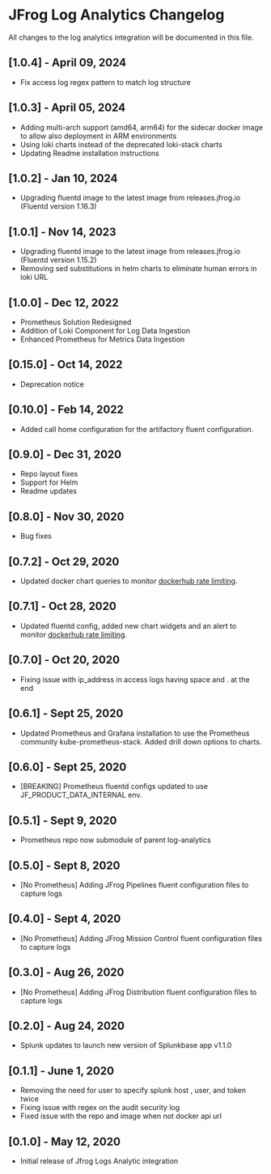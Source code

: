# JFrog Log Analytics Changelog

All changes to the log analytics integration will be documented in this file.

## [1.0.4] - April 09, 2024

* Fix access log regex pattern to match log structure

## [1.0.3] - April 05, 2024

* Adding multi-arch support (amd64, arm64) for the sidecar docker image to allow also deployment in ARM environments
* Using loki charts instead of the deprecated loki-stack charts
* Updating Readme installation instructions

## [1.0.2] - Jan 10, 2024

* Upgrading fluentd image to the latest image from releases.jfrog.io (Fluentd version 1.16.3)

## [1.0.1] - Nov 14, 2023

* Upgrading fluentd image to the latest image from releases.jfrog.io (Fluentd version 1.15.2)
* Removing sed substitutions in helm charts to eliminate human errors in loki URL

## [1.0.0] - Dec 12, 2022

* Prometheus Solution Redesigned
* Addition of Loki Component for Log Data Ingestion
* Enhanced Prometheus for Metrics Data Ingestion

## [0.15.0] - Oct 14, 2022

* Deprecation notice

## [0.10.0] - Feb 14, 2022

* Added call home configuration for the artifactory fluent configuration.

## [0.9.0] - Dec 31, 2020

* Repo layout fixes
* Support for Helm
* Readme updates

## [0.8.0] - Nov 30, 2020

* Bug fixes

## [0.7.2] - Oct 29, 2020

* Updated docker chart queries to monitor [dockerhub rate limiting](https://jfrog.com/blog/get-around-docker-download-limits-jfrog-artifactory/).

## [0.7.1] - Oct 28, 2020

* Updated fluentd config, added new chart widgets and an alert to monitor [dockerhub rate limiting](https://jfrog.com/blog/get-around-docker-download-limits-jfrog-artifactory/).

## [0.7.0] - Oct 20, 2020

* Fixing issue with ip_address in access logs having space and . at the end

## [0.6.1] - Sept 25, 2020

* Updated Prometheus and Grafana installation to use the Prometheus community kube-prometheus-stack. Added drill down options to charts.

## [0.6.0] - Sept 25, 2020

* [BREAKING] Prometheus fluentd configs updated to use JF_PRODUCT_DATA_INTERNAL env.

## [0.5.1] - Sept 9, 2020

* Prometheus repo now submodule of parent log-analytics

## [0.5.0] - Sept 8, 2020

* [No Prometheus] Adding JFrog Pipelines fluent configuration files to capture logs

## [0.4.0] - Sept 4, 2020

* [No Prometheus] Adding JFrog Mission Control fluent configuration files to capture logs

## [0.3.0] - Aug 26, 2020

* [No Prometheus] Adding JFrog Distribution fluent configuration files to capture logs

## [0.2.0] - Aug 24, 2020

* Splunk updates to launch new version of Splunkbase app v1.1.0

## [0.1.1] - June 1, 2020

* Removing the need for user to specify splunk host , user, and token twice
* Fixing issue with regex on the audit security log
* Fixed issue with the repo and image when not docker api url

## [0.1.0] - May 12, 2020

* Initial release of Jfrog Logs Analytic integration

